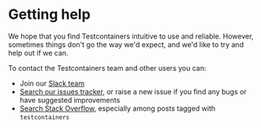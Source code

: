 # Getting help

We hope that you find Testcontainers intuitive to use and reliable.
However, sometimes things don't go the way we'd expect, and we'd like to try and help out if we can.

To contact the Testcontainers team and other users you can:

- Join our [Slack team](https://slack.testcontainers.org)
- [Search our issues tracker](https://github.com/testcontainers/testcontainers-python/issues), or raise a new issue if you find any bugs or have suggested improvements
- [Search Stack Overflow](https://stackoverflow.com/questions/tagged/testcontainers), especially among posts tagged with `testcontainers`
